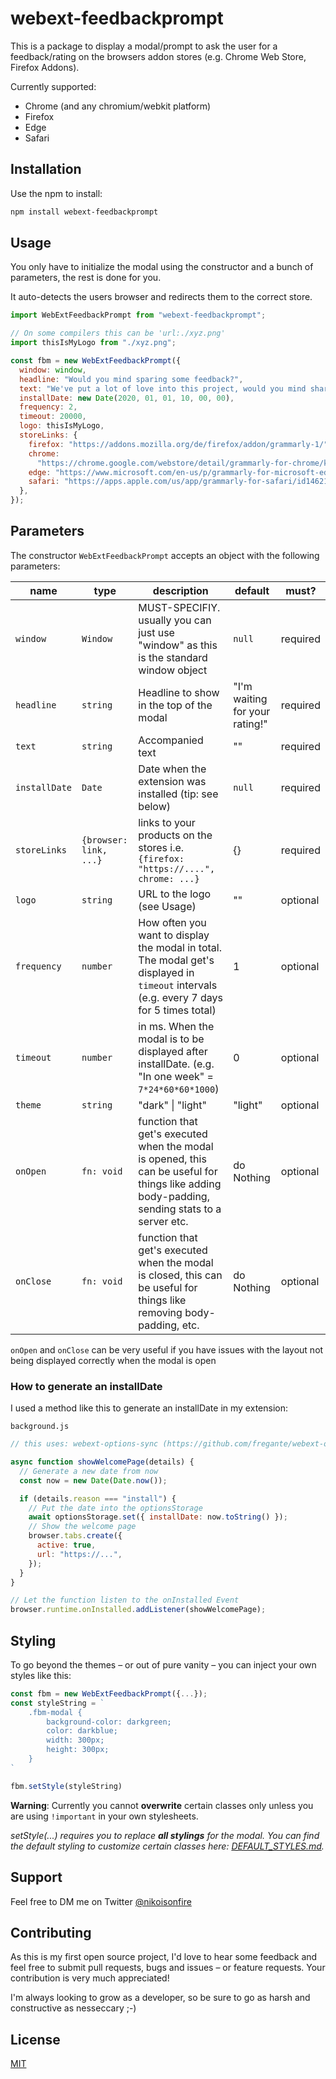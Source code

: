 # webext-feedbackprompt

This is a package to display a modal/prompt to ask the user for a feedback/rating on the browsers addon stores (e.g. Chrome Web Store, Firefox Addons).

Currently supported:

- Chrome (and any chromium/webkit platform)
- Firefox
- Edge
- Safari

## Installation

Use the npm to install:

```bash
npm install webext-feedbackprompt
```

## Usage

You only have to initialize the modal using the constructor and a bunch of parameters, the rest is done for you.

It auto-detects the users browser and redirects them to the correct store.

```javascript
import WebExtFeedbackPrompt from "webext-feedbackprompt";

// On some compilers this can be 'url:./xyz.png'
import thisIsMyLogo from "./xyz.png";

const fbm = new WebExtFeedbackPrompt({
  window: window,
  headline: "Would you mind sparing some feedback?",
  text: "We've put a lot of love into this project, would you mind sharing your thoughts and maybe a feedback on it?",
  installDate: new Date(2020, 01, 01, 10, 00, 00),
  frequency: 2,
  timeout: 20000,
  logo: thisIsMyLogo,
  storeLinks: {
    firefox: "https://addons.mozilla.org/de/firefox/addon/grammarly-1/",
    chrome:
      "https://chrome.google.com/webstore/detail/grammarly-for-chrome/kbfnbcaeplbcioakkpcpgfkobkghlhen",
    edge: "https://www.microsoft.com/en-us/p/grammarly-for-microsoft-edge/9p59wxtbhzzm?activetab=pivot:overviewtab",
    safari: "https://apps.apple.com/us/app/grammarly-for-safari/id1462114288",
  },
});
```

## Parameters

The constructor `WebExtFeedbackPrompt` accepts an object with the following parameters:

| name          | type                   | description                                                                                                                                   | default                        | must?    |
| ------------- | ---------------------- | --------------------------------------------------------------------------------------------------------------------------------------------- | ------------------------------ | -------- |
| `window`      | `Window`               | MUST-SPECIFIY. usually you can just use "window" as this is the standard window object                                                        | `null`                         | required |
| `headline`    | `string`               | Headline to show in the top of the modal                                                                                                      | "I'm waiting for your rating!" | required |
| `text`        | `string`               | Accompanied text                                                                                                                              | ""                             | required |
| `installDate` | `Date`                 | Date when the extension was installed (tip: see below)                                                                                        | `null`                         | required |
| `storeLinks`  | `{browser: link, ...}` | links to your products on the stores i.e. `{firefox: "https://....", chrome: ...}`                                                            | {}                             | required |
| `logo`        | `string`               | URL to the logo (see Usage)                                                                                                                   | ""                             | optional |
| `frequency`   | `number`               | How often you want to display the modal in total. The modal get's displayed in `timeout` intervals (e.g. every 7 days for 5 times total)      | 1                              | optional |
| `timeout`     | `number`               | in ms. When the modal is to be displayed after installDate. (e.g. "In one week" = `7*24*60*60*1000`)                                          | 0                              | optional |
| `theme`       | `string`               | "dark" \| "light"                                                                                                                             | "light"                        | optional |
| `onOpen`      | `fn: void`             | function that get's executed when the modal is opened, this can be useful for things like adding body-padding, sending stats to a server etc. | do Nothing                     | optional |
| `onClose`     | `fn: void`             | function that get's executed when the modal is closed, this can be useful for things like removing body-padding, etc.                         | do Nothing                     | optional |

`onOpen` and `onClose` can be very useful if you have issues with the layout not being displayed correctly when the modal is open

### How to generate an installDate

I used a method like this to generate an installDate in my extension:

`background.js`

```javascript
// this uses: webext-options-sync (https://github.com/fregante/webext-options-sync)

async function showWelcomePage(details) {
  // Generate a new date from now
  const now = new Date(Date.now());

  if (details.reason === "install") {
    // Put the date into the optionsStorage
    await optionsStorage.set({ installDate: now.toString() });
    // Show the welcome page
    browser.tabs.create({
      active: true,
      url: "https://...",
    });
  }
}

// Let the function listen to the onInstalled Event
browser.runtime.onInstalled.addListener(showWelcomePage);
```

## Styling

To go beyond the themes – or out of pure vanity – you can inject your own styles like this:

```javascript
const fbm = new WebExtFeedbackPrompt({...});
const styleString = `
    .fbm-modal {
        background-color: darkgreen;
        color: darkblue;
        width: 300px;
        height: 300px;
    }
`

fbm.setStyle(styleString)
```

**Warning**: Currently you cannot **overwrite** certain classes only unless you are using `!important` in your own stylesheets.

_setStyle(...) requires you to replace **all stylings** for the modal. You can find the default styling to customize certain classes here: [DEFAULT_STYLES.md](/DEFAULT_STYLES.md)._

## Support

Feel free to DM me on Twitter [@nikoisonfire](https://twitter.com/nikoisonfire)

## Contributing

As this is my first open source project, I'd love to hear some feedback and feel free to submit pull requests, bugs and issues – or feature requests. Your contribution is very much appreciated!

I'm always looking to grow as a developer, so be sure to go as harsh and constructive as nesseccary ;-)

## License

[MIT](https://choosealicense.com/licenses/mit/)
